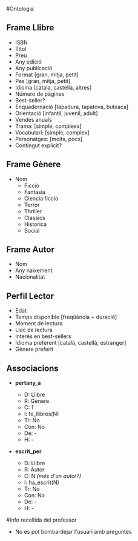 #Ontologia

## Frame Llibre
- ISBN
- Títol
- Preu
- Any edició
- Any publicació
- Format [gran, mitja, petit]
- Pes [gran, mitja, petit]
- Idioma [catala, castella, altres]
- Número de pàgines
- Best-seller?
- Enquadernació [tapadura, tapatova, butxaca]
- Orientació [infantil, juvenil, adult]
- Vendes anuals
- Trama: [simple, complexa]
- Vocabulari: [simple, complex]
- Personatges: [molts, pocs]
- Contingut explicit?

## Frame Gènere

- Nom
  - Ficcio
  - Fantasia
  - Ciencia ficcio
  - Terror
  - Thriller
  - Classics
  - Historica
  - Social

## Frame Autor
- Nom
- Any naixement
- Nacionalitat

## Perfil Lector
- Edat
- Temps disponible [freqüència + duració]
- Moment de lectura
- Lloc de lectura
- Interès en best-sellers
- Idioma preferent [català, castellà, estranger]
- Gènere preferit

## Associacions

- **pertany_a**
  - D: Llibre
  - R: Gènere
  - C: 1
  - I: te_llibres(N)
  - Tr: No
  - Con: No
  - De: -
  - H: -
  
- **escrit_per**
  - D: Llibre
  - R: Autor
  - C: N _(més d'un autor?)_
  - I: ha_escrit(N)
  - Tr: No
  - Con: No
  - De: -
  - H: -
  

#Info recollida del professor

- No es pot bombardejar l'usuari amb preguntes

